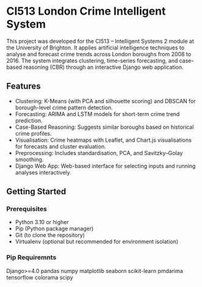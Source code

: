 # CI513 London Crime Intelligent System

This project was developed for the CI513 – Intelligent Systems 2 module at the University of Brighton. It applies artificial intelligence techniques to analyse and forecast crime trends across London boroughs from 2008 to 2016. The system integrates clustering, time-series forecasting, and case-based reasoning (CBR) through an interactive Django web application.

## Features

- Clustering: K-Means (with PCA and silhouette scoring) and DBSCAN for borough-level crime pattern detection.
- Forecasting: ARIMA and LSTM models for short-term crime trend prediction.
- Case-Based Reasoning: Suggests similar boroughs based on historical crime profiles.
- Visualisation: Crime heatmaps with Leaflet, and Chart.js visualisations for forecasts and cluster evaluation.
- Preprocessing: Includes standardisation, PCA, and Savitzky–Golay smoothing.
- Django Web App: Web-based interface for selecting inputs and running analyses interactively.

## Getting Started

### Prerequisites

- Python 3.10 or higher
- Pip (Python package manager)
- Git (to clone the repository)
- Virtualenv (optional but recommended for environment isolation)

### Pip Requiremnts
Django>=4.0
pandas
numpy
matplotlib
seaborn
scikit-learn
pmdarima
tensorflow
colorama
scipy


